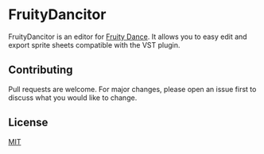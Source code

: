 # FruityDancitor

FruityDancitor is an editor for [Fruity Dance](https://www.image-line.com/fl-studio-learning/fl-studio-online-manual/html/plugins/Fruity%20Dance.htm). It allows you to easy edit and export sprite sheets compatible with the VST plugin. 

## Contributing

Pull requests are welcome. For major changes, please open an issue first
to discuss what you would like to change.

## License

[MIT](https://choosealicense.com/licenses/mit/)
